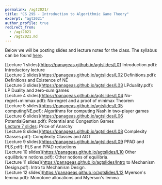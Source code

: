 ```yaml
---
permalink: /agt2021/
title: "CS 295 - Introduction to Algorithmic Game Theory"
excerpt: "agt2021"
author_profile: true
redirect_from: 
  - /agt2021
  - /agt2021.md
---
```

Below we will be posting slides and lecture notes for the class. The syllabus can be found [here](https://panageas.github.io/_pages/syllabus_agt.pdf).

[Lecture 1 slides](https://panageas.github.io/agtslides/L01 Introduction.pdf): Introductory lecture <br/>
[Lecture 2 slides](https://panageas.github.io/agtslides/L02 Definitions.pdf): Definitions and Existence of NE <br/>
[Lecture 3 slides](https://panageas.github.io/agtslides/L03 LPduality.pdf): LP Duality and zero-sum games <br/>
[Lecture 4 slides](https://panageas.github.io/agtslides/L04 No-regret+minmax.pdf): No-regret and a proof of minimax Theorem <br/>
[Lecture 5 slides](https://panageas.github.io/agtslides/L05 computingNE.pdf): Algorithms for computing Nash in two-player games <br/>
[Lecture 6 slides](https://panageas.github.io/agtslides/L06 PotentialGames.pdf): Potential and Congestion Games <br/>
[Lecture 7 slides](https://panageas.github.io/agtslides/L07PoA.pdf): Price of Anarchy <br/>
[Lecture 8 slides](https://panageas.github.io/agtslides/L08 Complexity Classes.pdf): Complexity Classes and AGT <br/>
[Lecture 9 slides](https://panageas.github.io/agtslides/L09 PPAD and PLS.pdf): PLS and PPAD reductions <br/>
[Lecture 10 slides](https://panageas.github.io/agtslides/L10 Other equilibrium notions.pdf): Other notions of equilibria. <br/>
[Lecture 11 slides](https://panageas.github.io/agtslides/Intro to Mechanism Design.pdf): Intro to Mechanism Design. <br/>
[Lecture 12 slides](https://panageas.github.io/agtslides/L12 Myerson's lemma.pdf): Monotone allocations and Myerson's lemma <br/>
